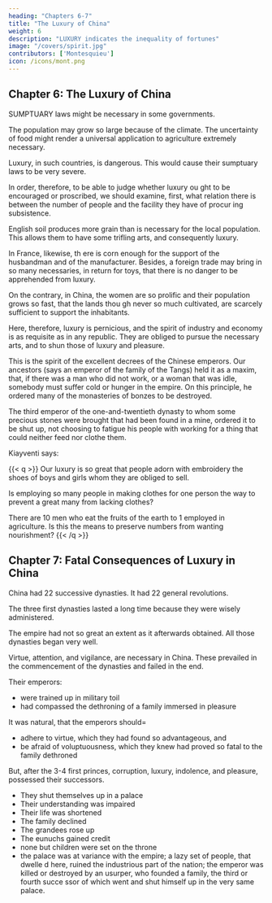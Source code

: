 ```yaml
---
heading: "Chapters 6-7"
title: "The Luxury of China"
weight: 6
description: "LUXURY indicates the inequality of fortunes"
image: "/covers/spirit.jpg"
contributors: ['Montesquieu']
icon: /icons/mont.png
---
```





## Chapter 6: The Luxury of China

SUMPTUARY laws might be necessary in some governments. 

The population may grow so large because of the climate. The uncertainty of food might render a universal application to agriculture extremely necessary. 

Luxury, in such countries, is dangerous. This would cause their sumptuary laws to be very severe. 

In order, therefore, to be able to judge whether luxury ou ght to be encouraged or proscribed, we should examine, first, what relation there is between the number of people and the facility they have of procur ing subsistence. 

English soil produces more grain than is necessary for the local population.<!--  maintenance of such as cultivate the land, and of those who are em ployed in the woollen manufactures.  --> This allows them to have some trifling arts, and consequently luxury. 

In France, likewise, th ere is corn enough for the support of the husbandman and of the manufacturer. Besides, a foreign trade may bring in so many necessaries, in return for toys, that there is no danger to be apprehended from luxury.

On the contrary, in China, the women are so prolific and their population grows so fast, that the lands thou gh never so much cultivated, are scarcely sufficient to support the inhabitants. 

Here, therefore, luxury is pernicious, and the spirit of industry and economy is as requisite as in any republic. They are obliged to pursue the necessary arts, and to shun those of luxury and pleasure.

This is the spirit of the excellent decrees of the Chinese emperors. Our ancestors (says an emperor of the  family of the Tangs) held it as a maxim, that, if there was a man who did not work, or  a woman that was idle, somebody must suffer cold or hunger in the empire. On this principle, he ordered many of the monasteries of bonzes to be destroyed.

The third emperor of the one-and-twentieth dynasty to whom some precious stones were brought that had been found in a mine, ordered it to be shut up, not choosing to fatigue his people with working for a thing that could neither feed nor clothe them.

Kiayventi says:

{{< q >}}
Our luxury is so great that people adorn with embroidery the shoes of boys and girls whom they are obliged to sell. 

Is employing so many people in making clothes for one person the way to prevent a great many from lacking clothes? 

There are 10 men who eat the fruits of the earth to 1 employed in agriculture. Is this the means to preserve numbers from wanting nourishment?
{{< /q >}}



## Chapter 7: Fatal Consequences of Luxury in China

China had 22 successive dynasties. It had 22 general revolutions. 

The three first dynasties lasted a long time because they were wisely administered. 

The empire had not so great an extent as it afterwards obtained. All those dynasties began very well. 

Virtue, attention, and vigilance, are necessary in China. These prevailed in the commencement of the dynasties and failed in the end.

Their emperors:
- were trained up in military toil
- had compassed the dethroning of a family immersed in pleasure

It was natural, that the emperors should= 
- adhere to virtue, which they had found so advantageous, and
- be afraid of voluptuousness, which they knew had proved so fatal to the family dethroned

But, after the 3-4 first princes, corruption, luxury, indolence, and pleasure, possessed their successors.
- They shut themselves up in a palace
- Their understanding was impaired
- Their life was shortened
- The family declined
- The grandees rose up
- The eunuchs gained credit
- none but children were set on the throne
- the palace was at variance with the empire; a lazy set of people, that dwelle d here, ruined the industrious part of the nation; the emperor was killed  or destroyed by an usurper, who founded a family, the third or fourth succe ssor of which went and shut himself up in the very same palace.


